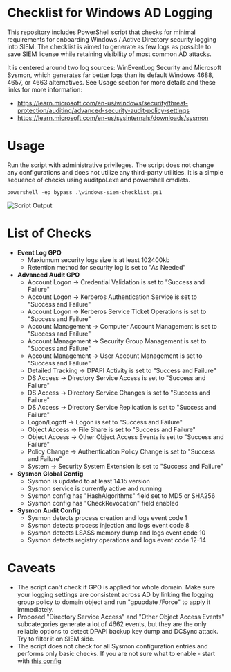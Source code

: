 # Checklist for Windows AD Logging
This repository includes PowerShell script that checks for minimal requirements for onboarding Windows / Active Directory security logging into SIEM. The checklist is aimed to generate as few logs as possible to save SIEM license while retaining visibility of most common AD attacks.

It is centered around two log sources: WinEventLog Security and Microsoft Sysmon, which generates far better logs than its default Windows 4688, 4657, or 4663 alternatives. See Usage section for more details and these links for more information:

* https://learn.microsoft.com/en-us/windows/security/threat-protection/auditing/advanced-security-audit-policy-settings
* https://learn.microsoft.com/en-us/sysinternals/downloads/sysmon


# Usage
Run the script with administrative privileges. The script does not change any configurations and does not utilize any third-party utilities. It is a simple sequence of checks using auditpol.exe and powershell cmdlets.
```
powershell -ep bypass .\windows-siem-checklist.ps1
```
![Script Output](https://user-images.githubusercontent.com/24703293/232227229-0761c4e9-83bf-4b52-b71d-e9522881b14d.png)

# List of Checks
* **Event Log GPO**
  + Maxiumum security logs size is at least 102400kb
  + Retention method for security log is set to "As Needed"
* **Advanced Audit GPO**
  + Account Logon -> Credential Validation is set to "Success and Failure"
  + Account Logon -> Kerberos Authentication Service is set to "Success and Failure"
  + Account Logon -> Kerberos Service Ticket Operations is set to "Success and Failure"
  + Account Management -> Computer Account Management is set to "Success and Failure"
  + Account Management -> Security Group Management is set to "Success and Failure"
  + Account Management -> User Account Management is set to "Success and Failure"
  + Detailed Tracking -> DPAPI Activity is set to "Success and Failure"
  + DS Access -> Directory Service Access is set to "Success and Failure"
  + DS Access -> Directory Service Changes is set to "Success and Failure"
  + DS Access -> Directory Service Replication is set to "Success and Failure"
  + Logon/Logoff -> Logon is set to "Success and Failure"
  + Object Access -> File Share is set to "Success and Failure"
  + Object Access -> Other Object Access Events is set to "Success and Failure"
  + Policy Change -> Authentication Policy Change is set to "Success and Failure"
  + System -> Security System Extension is set to "Success and Failure"
* **Sysmon Global Config**
  + Sysmon is updated to at least 14.15 version
  + Sysmon service is currently active and running
  + Sysmon config has "HashAlgorithms" field set to MD5 or SHA256
  + Sysmon config has "CheckRevocation" field enabled
* **Sysmon Audit Config**
  + Sysmon detects process creation and logs event code 1
  + Sysmon detects process injection and logs event code 8
  + Sysmon detects LSASS memory dump and logs event code 10
  + Sysmon detects registry operations and logs event code 12-14


# Caveats
* The script can't check if GPO is applied for whole domain. Make sure your logging settings are consistent across AD by linking the logging group policy to domain object and run "gpupdate /Force" to apply it immediately.
* Proposed "Directory Service Access" and "Other Object Access Events" subcategories generate a lot of 4662 events, but they are the only reliable options to detect DPAPI backup key dump and DCSync attack. Try to filter it on SIEM side.
* The script does not check for all Sysmon configuration entries and performs only basic checks. If you are not sure what to enable - start with [this config](https://github.com/Neo23x0/sysmon-config)

